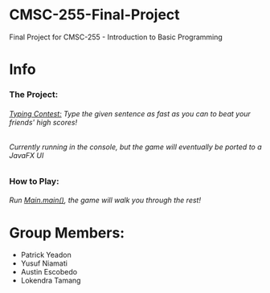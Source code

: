 # CMSC-255-Final-Project
Final Project for CMSC-255 - Introduction to Basic Programming

# Info
### The Project:
###### <u>Typing Contest:</u> Type the given sentence as fast as you can to beat your friends' high scores!
###### Currently running in the console, but the game will eventually be ported to a JavaFX UI
### How to Play:
###### Run [Main.main()](https://github.com/yeadonpg/CMSC-255-Final-Project/tree/master/src/Final_Project/Main.java), the game will walk you through the rest!

# Group Members:
- Patrick Yeadon
- Yusuf Niamati
- Austin Escobedo
- Lokendra Tamang
